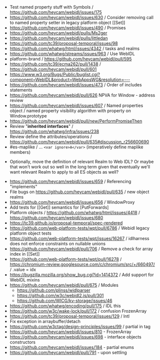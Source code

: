 - Test named property stuff with Symbols / https://github.com/heycam/webidl/issues/175
- https://github.com/heycam/webidl/issues/630 /  Consider removing call to named property setter in legacy platform object [[Set]]
- https://github.com/heycam/webidl/issues/490 / Promises
- https://github.com/heycam/webidl/pulls/Ms2ger
- https://github.com/heycam/webidl/pulls/littledan
- https://github.com/tc39/proposal-temporal/issues/98
- https://github.com/whatwg/html/issues/4342 / tasks and realms
- https://github.com/whatwg/streams/issues/963 / Use WebIDL
- platform-brand / https://github.com/heycam/webidl/pull/595
- https://github.com/tc39/ecma262/pull/1438 / https://github.com/heycam/webidl/pull/601
- https://www.w3.org/Bugs/Public/buglist.cgi?component=WebIDL&product=WebAppsWG&resolution=---
- https://github.com/heycam/webidl/issues/473 / Order of includes statements
- https://github.com/heycam/webidl/pull/626 NPVA for Window - address review
- https://github.com/heycam/webidl/issues/607 / Named properties object / named property visibility algorithm with property on Window.prototype 
- https://github.com/heycam/webidl/pull/new/PerformPromiseThen
- Review "**inherited interfaces**" / https://github.com/whatwg/infra/issues/238
- Review define the attributes/operations / https://github.com/heycam/webidl/pull/635#discussion_r256600690
- #es-maplike / ... `<var ignore>A</var>` (imperatively define maplike members)
* Optionally, move the definition of relevant Realm to Web IDL? Or maybe that won't work out so well in the long term given that eventually we'll want relevant Realm to apply to all ES objects as well?
- https://github.com/heycam/webidl/issues/659 / Referencing "implements"
- File bugs on https://github.com/heycam/webidl/pull/635 / new object realms
- https://github.com/heycam/webidl/issues/656 / WindowProxy
- Add tests for [[Get]] semantics for [PutForwards]
- Platform objects / https://github.com/whatwg/html/issues/4418 / https://github.com/heycam/webidl/issues/680
- https://tc39.github.io/proposal-temporal/spec-rendered
- https://github.com/web-platform-tests/wpt/pull/6786 / Webidl legacy platform object tests
- https://github.com/web-platform-tests/wpt/issues/16267 / idlharness does not enforce constraints on nullable unions
- https://github.com/heycam/webidl/pull/706 / Remove a check for array index in [[Set]]
- https://github.com/web-platform-tests/wpt/pull/16278 / https://chromium-review.googlesource.com/c/chromium/src/+/660497/ / .value = idx
- https://bugzilla.mozilla.org/show_bug.cgi?id=1414372 / Add support for WebIDL mixins
- https://github.com/heycam/webidl/pull/675 / Modules
  - https://github.com/plinss/widlparser
  - https://github.com/w3c/webidl2.js/pull/301
  - https://github.com/WICG/kv-storage/issues/46
- https://github.com/whatwg/encoding/pull/175 / IDL this
- https://github.com/w3c/wake-lock/pull/172 / confusion FrozenArray
- https://github.com/tc39/proposal-temporal/issues/129 / Intl
- Fix exception in arraybuffer/detach
- https://github.com/w3ctag/design-principles/issues/99 / partial in tag
- https://github.com/heycam/webidl/issues/810 - FrozenArray
- https://github.com/heycam/webidl/issues/698 - interface objects constructors
- https://github.com/heycam/webidl/issues/184 - partial enums
- https://github.com/heycam/webidl/pull/791 - upon settling
